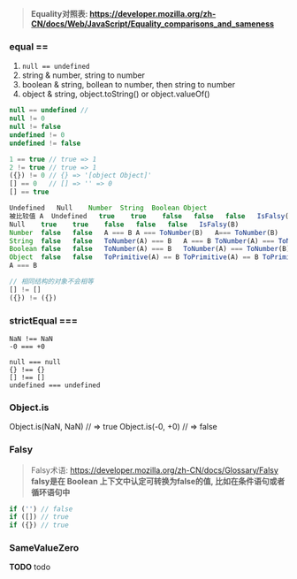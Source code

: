 > **Equality对照表: https://developer.mozilla.org/zh-CN/docs/Web/JavaScript/Equality_comparisons_and_sameness**

### equal ==
1. `null == undefined`
2. string & number, string to number
3. boolean & string, bollean to number, then string to number
4. object & string, object.toString() or object.valueOf()
```js
null == undefined //
null != 0
null != false
undefined != 0
undefined != false

1 == true // true => 1
2 != true // true => 1
({}) != 0 // {} => '[object Object]'
[] == 0   // [] => '' => 0
[] == true

Undefined	Null	Number	String	Boolean	Object
被比较值 A	Undefined	true	true	false	false	false	IsFalsy(B)
Null	true	true	false	false	false	IsFalsy(B)
Number	false	false	A === B	A === ToNumber(B)	A=== ToNumber(B)	A=== ToPrimitive(B)
String	false	false	ToNumber(A) === B	A === B	ToNumber(A) === ToNumber(B)	ToPrimitive(B) == A
Boolean	false	false	ToNumber(A) === B	ToNumber(A) === ToNumber(B)	A === B	ToNumber(A) == ToPrimitive(B)
Object	false	false	ToPrimitive(A) == B	ToPrimitive(A) == B	ToPrimitive(A) == ToNumber(B)
A === B

// 相同结构的对象不会相等
[] != []
({}) != ({})
```

### strictEqual ===
```
NaN !== NaN
-0 === +0

null === null
{} !== {}
[] !== []
undefined === undefined
```

### Object.is
Object.is(NaN, NaN) // => true
Object.is(-0, +0)  // => false

### Falsy
> Falsy术语: https://developer.mozilla.org/zh-CN/docs/Glossary/Falsy
**falsy是在 Boolean 上下文中认定可转换为false的值, 比如在条件语句或者循环语句中**
```js
if ('') // false
if ([]) // true
if ({}) // true
```


### SameValueZero
**TODO**
todo